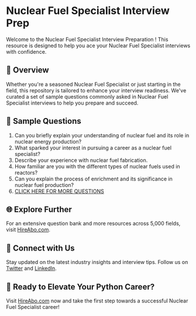 # Nuclear Fuel Specialist Interview Prep

Welcome to the Nuclear Fuel Specialist Interview Preparation ! This resource is designed to help you ace your Nuclear Fuel Specialist interviews with confidence.

## 🚀 Overview

Whether you're a seasoned Nuclear Fuel Specialist or just starting in the field, this repository is tailored to enhance your interview readiness. We've curated a set of sample questions commonly asked in Nuclear Fuel Specialist interviews to help you prepare and succeed.

## 📝 Sample Questions

1. Can you briefly explain your understanding of nuclear fuel and its role in nuclear energy production?
2. What sparked your interest in pursuing a career as a nuclear fuel specialist?
3. Describe your experience with nuclear fuel fabrication.
4. How familiar are you with the different types of nuclear fuels used in reactors?
5. Can you explain the process of enrichment and its significance in nuclear fuel production?
6. [CLICK HERE FOR MORE QUESTIONS](https://hireabo.com/job/20_3_5/Nuclear%20Fuel%20Specialist)

## 🌐 Explore Further

For an extensive question bank and more resources across 5,000 fields, visit [HireAbo.com](https://www.hireabo.com).

## 📱 Connect with Us

Stay updated on the latest industry insights and interview tips. Follow us on [Twitter](https://twitter.com/hireabo) and [LinkedIn](https://www.linkedin.com/in/hire-abo-3609972a8/).

## 🚀 Ready to Elevate Your Python Career?

Visit [HireAbo.com](https://www.hireabo.com) now and take the first step towards a successful Nuclear Fuel Specialist career!
